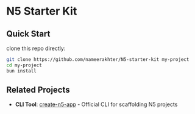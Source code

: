 # N5 Starter Kit

## Quick Start

clone this repo directly:

```bash
git clone https://github.com/nameerakhter/N5-starter-kit my-project
cd my-project
bun install
```

## Related Projects

- **CLI Tool**: [create-n5-app](https://github.com/nameerakhter/create-n5-app) - Official CLI for scaffolding N5 projects
